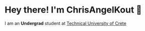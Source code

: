 <h1> Hey there! I'm ChrisAngelKout 👋 </h1>

I am an **Undergrad** student at [Technical University of Crete](www.typo3.gr)

<!---
ChrisAngelKout/ChrisAngelKout is a ✨ special ✨ repository because its `README.md` (this file) appears on your GitHub profile.
You can click the Preview link to take a look at your changes.
--->
